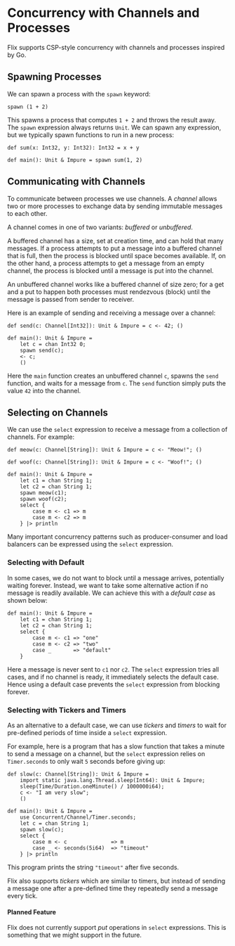 # Concurrency with Channels and Processes

Flix supports CSP-style concurrency with channels and
processes inspired by Go.

## Spawning Processes

We can spawn a process with the `spawn` keyword:

```flix
spawn (1 + 2)
```

This spawns a process that computes `1 + 2` and
throws the result away.
The `spawn` expression always returns `Unit`.
We can spawn any expression, but we typically spawn
functions to run in a new process:

```flix
def sum(x: Int32, y: Int32): Int32 = x + y

def main(): Unit & Impure = spawn sum(1, 2)
```

## Communicating with Channels

To communicate between processes we use channels.
A *channel* allows two or more processes to exchange
data by sending immutable messages to each other.

A channel comes in one of two variants: *buffered* or
*unbuffered*.

A buffered channel has a size, set at creation time,
and can hold that many messages.
If a process attempts to put a message into a
buffered channel that is full, then the process is
blocked until space becomes available.
If, on the other hand, a process attempts to get a
message from an empty channel, the process is blocked
until a message is put into the channel.

An unbuffered channel works like a buffered channel
of size zero; for a get and a put to happen both
processes must rendezvous (block) until the message
is passed from sender to receiver.

Here is an example of sending and receiving a message
over a channel:

```flix
def send(c: Channel[Int32]): Unit & Impure = c <- 42; ()

def main(): Unit & Impure =
    let c = chan Int32 0;
    spawn send(c);
    <- c;
    ()
```

Here the `main` function creates an unbuffered
channel `c`, spawns the `send` function, and waits
for a message from `c`.
The `send` function simply puts the value `42` into
the channel.

## Selecting on Channels

We can use the `select` expression to receive a
message from a collection of channels.
For example:

```flix
def meow(c: Channel[String]): Unit & Impure = c <- "Meow!"; ()

def woof(c: Channel[String]): Unit & Impure = c <- "Woof!"; ()

def main(): Unit & Impure =
    let c1 = chan String 1;
    let c2 = chan String 1;
    spawn meow(c1);
    spawn woof(c2);
    select {
        case m <- c1 => m
        case m <- c2 => m
    } |> println

```

Many important concurrency patterns such as
producer-consumer and load balancers can be expressed
using the `select` expression.

### Selecting with Default

In some cases, we do not want to block until a
message arrives, potentially waiting forever.
Instead, we want to take some alternative action if
no message is readily available.
We can achieve this with a *default case* as shown
below:

```flix
def main(): Unit & Impure =
    let c1 = chan String 1;
    let c2 = chan String 1;
    select {
        case m <- c1 => "one"
        case m <- c2 => "two"
        case _       => "default"
    }
```

Here a message is never sent to `c1` nor `c2`.
The `select` expression tries all cases, and if no
channel is ready, it immediately selects the default
case.
Hence using a default case prevents the `select`
expression from blocking forever.

### Selecting with Tickers and Timers

As an alternative to a default case, we can use
*tickers* and *timers* to wait for pre-defined
periods of time inside a `select` expression.

For example, here is a program that has a slow
function that takes a minute to send a message on
a channel, but the `select` expression relies on
`Timer.seconds` to only wait `5` seconds before
giving up:

```flix
def slow(c: Channel[String]): Unit & Impure =
    import static java.lang.Thread.sleep(Int64): Unit & Impure;
    sleep(Time/Duration.oneMinute() / 1000000i64);
    c <- "I am very slow";
    ()

def main(): Unit & Impure =
    use Concurrent/Channel/Timer.seconds;
    let c = chan String 1;
    spawn slow(c);
    select {
        case m <- c              => m
        case _ <- seconds(5i64)  => "timeout"
    } |> println
```

This program prints the string `"timeout"` after five
seconds.

Flix also supports *tickers* which are similar to
timers, but instead of sending a message one after a
pre-defined time they repeatedly send a message every
tick.

#### Planned Feature

Flix does not currently support *put* operations in
`select` expressions.
This is something that we might support in the future.
